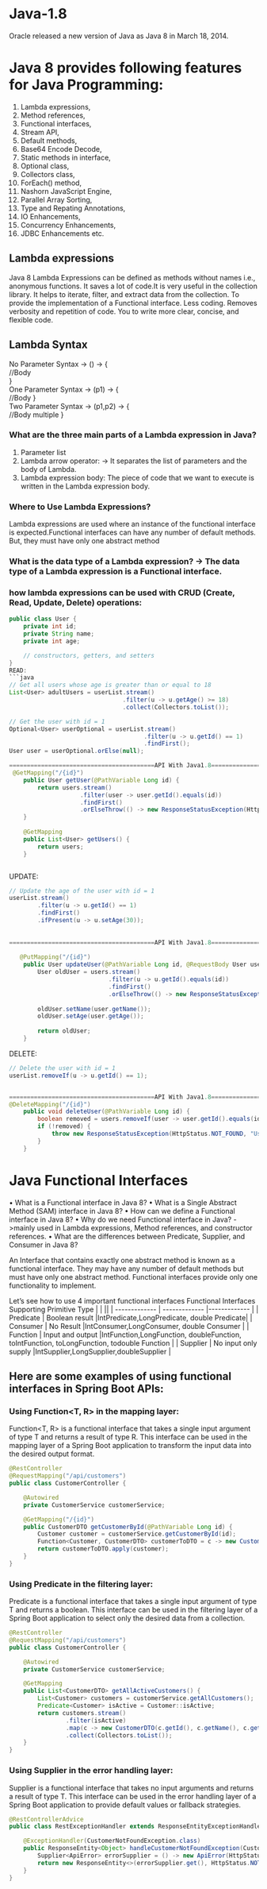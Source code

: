 # Java-1.8
Oracle released a new version of Java as Java 8 in March 18, 2014.
# Java 8 provides following features for Java Programming:

1. Lambda expressions,
2. Method references,
3. Functional interfaces,
4. Stream API,
5. Default methods,
6. Base64 Encode Decode,
7. Static methods in interface,
8. Optional class,
9. Collectors class,
10. ForEach() method,
11. Nashorn JavaScript Engine,
12. Parallel Array Sorting,
13. Type and Repating Annotations,
14. IO Enhancements,
15. Concurrency Enhancements,
16. JDBC Enhancements etc.


## Lambda expressions
Java 8 Lambda Expressions can be defined as methods without names i.e., anonymous functions.  It saves a lot of code.It is very useful in the collection library. It helps to iterate, filter, and extract data from the collection.
To provide the implementation of a Functional interface.
Less coding.
Removes verbosity and repetition of code.
You to write more clear, concise, and flexible code.

## Lambda Syntax
No Parameter Syntax ->  () -> {  
                                //Body   
                                }  
One Parameter Syntax -> (p1) -> {  
                                //Body 
                                }  
Two Parameter Syntax ->  (p1,p2) -> {  
                                    //Body multiple 
                                    }  

### What are the three main parts of a Lambda expression in Java?
1)	Parameter list
2)	Lambda arrow operator: -> It separates the list of parameters and the body of Lambda.
3)	Lambda expression body: The piece of code that we want to execute is written in the Lambda expression body.

### Where to Use Lambda Expressions?
Lambda expressions are used where an instance of the functional interface is expected.Functional interfaces can have any number of default methods. But, they must have only one abstract method

### What is the data type of a Lambda expression? -> The data type of a Lambda expression is a Functional interface.

### how lambda expressions can be used with CRUD (Create, Read, Update, Delete) operations:
```java
public class User {
    private int id;
    private String name;
    private int age;

    // constructors, getters, and setters
}
READ:
```java
// Get all users whose age is greater than or equal to 18
List<User> adultUsers = userList.stream()
                                .filter(u -> u.getAge() >= 18)
                                .collect(Collectors.toList());

// Get the user with id = 1
Optional<User> userOptional = userList.stream()
                                      .filter(u -> u.getId() == 1)
                                      .findFirst();
User user = userOptional.orElse(null);

=========================================API With Java1.8================================================================== 
 @GetMapping("/{id}")
    public User getUser(@PathVariable Long id) {
        return users.stream()
                    .filter(user -> user.getId().equals(id))
                    .findFirst()
                    .orElseThrow(() -> new ResponseStatusException(HttpStatus.NOT_FOUND, "User not found"));
    }
    
    @GetMapping
    public List<User> getUsers() {
        return users;
    }



```
UPDATE:
```java
// Update the age of the user with id = 1
userList.stream()
        .filter(u -> u.getId() == 1)
        .findFirst()
        .ifPresent(u -> u.setAge(30));
        
        
=========================================API With Java1.8==================================================================        
 
   @PutMapping("/{id}")
    public User updateUser(@PathVariable Long id, @RequestBody User user) {
        User oldUser = users.stream()
                            .filter(u -> u.getId().equals(id))
                            .findFirst()
                            .orElseThrow(() -> new ResponseStatusException(HttpStatus.NOT_FOUND, "User not found"));
        
        oldUser.setName(user.getName());
        oldUser.setAge(user.getAge());
        
        return oldUser;
    }
```
DELETE:

```java
// Delete the user with id = 1
userList.removeIf(u -> u.getId() == 1);


=========================================API With Java1.8================================================================== 
@DeleteMapping("/{id}")
    public void deleteUser(@PathVariable Long id) {
        boolean removed = users.removeIf(user -> user.getId().equals(id));
        if (!removed) {
            throw new ResponseStatusException(HttpStatus.NOT_FOUND, "User not found");
        }
    }
```
# Java Functional Interfaces
•	What is a Functional interface in Java 8?
•	What is a Single Abstract Method (SAM) interface in Java 8?
•	How can we define a Functional interface in Java 8?
•	Why do we need Functional interface in Java? ->mainly used in Lambda expressions, Method references, and constructor references.
•	What are the differences between Predicate, Supplier, and Consumer in Java 8?

An Interface that contains exactly one abstract method is known as a functional interface. They may have any number of default methods but must have only one abstract method. Functional interfaces provide only one functionality to implement.

Let’s see how to use 4 important functional interfaces	          Functional Interfaces Supporting Primitive Type
| |  ||
| ------------- | ------------- |------------- | 
| Predicate  | Boolean result  |IntPredicate,LongPredicate, double Predicate|
| Consumer  | No Result  |IntConsumer,LongConsumer, double Consumer |
| Function  | Input and output  |IntFunction,LongFunction, doubleFunction,  toIntFunction, toLongFunction, todouble Function |
| Supplier  | No input only supply  |IntSupplier,LongSupplier,doubleSupplier |


## Here are some examples of using functional interfaces in Spring Boot APIs:
### Using Function<T, R> in the mapping layer:
Function<T, R> is a functional interface that takes a single input argument of type T and returns a result of type R. This interface can be used in the mapping layer of a Spring Boot application to transform the input data into the desired output format.

```java
@RestController
@RequestMapping("/api/customers")
public class CustomerController {

    @Autowired
    private CustomerService customerService;

    @GetMapping("/{id}")
    public CustomerDTO getCustomerById(@PathVariable Long id) {
        Customer customer = customerService.getCustomerById(id);
        Function<Customer, CustomerDTO> customerToDTO = c -> new CustomerDTO(c.getId(), c.getName(), c.getEmail());
        return customerToDTO.apply(customer);
    }
}
```
### Using Predicate<T> in the filtering layer:
Predicate<T> is a functional interface that takes a single input argument of type T and returns a boolean. This interface can be used in the filtering layer of a Spring Boot application to select only the desired data from a collection.
```java
@RestController
@RequestMapping("/api/customers")
public class CustomerController {

    @Autowired
    private CustomerService customerService;

    @GetMapping
    public List<CustomerDTO> getAllActiveCustomers() {
        List<Customer> customers = customerService.getAllCustomers();
        Predicate<Customer> isActive = Customer::isActive;
        return customers.stream()
                .filter(isActive)
                .map(c -> new CustomerDTO(c.getId(), c.getName(), c.getEmail()))
                .collect(Collectors.toList());
    }
}
```

### Using Supplier<T> in the error handling layer:
Supplier<T> is a functional interface that takes no input arguments and returns a result of type T. This interface can be used in the error handling layer of a Spring Boot application to provide default values or fallback strategies.

```java
@RestControllerAdvice
public class RestExceptionHandler extends ResponseEntityExceptionHandler {

    @ExceptionHandler(CustomerNotFoundException.class)
    public ResponseEntity<Object> handleCustomerNotFoundException(CustomerNotFoundException ex) {
        Supplier<ApiError> errorSupplier = () -> new ApiError(HttpStatus.NOT_FOUND, ex.getMessage());
        return new ResponseEntity<>(errorSupplier.get(), HttpStatus.NOT_FOUND);
    }
}
```

